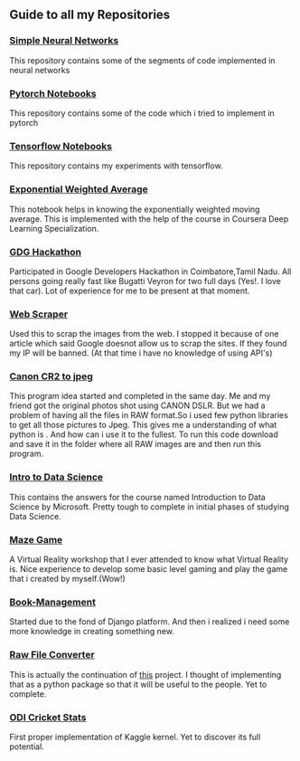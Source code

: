 ## Guide to all my Repositories

### [Simple Neural Networks](https://github.com/mahendran-narayanan/Daily-Nlog)
This repository contains some of the segments of code implemented in neural networks

### [Pytorch Notebooks](https://github.com/mahendran-narayanan/Pytorch)
This repository contains some of the code which i tried to implement in pytorch

### [Tensorflow Notebooks](https://github.com/mahendran-narayanan/tensorflow)
This repository contains my experiments with tensorflow.

### [Exponential Weighted Average](https://github.com/mahendran-narayanan/Exponentially-weighted-average)
This notebook helps in knowing the exponentially weighted moving average. This is implemented with the help of the course in Coursera Deep Learning Specialization.

### [GDG Hackathon](https://github.com/mahendran-narayanan/gdgcbe_21_Spartans_KCT)
Participated in Google Developers Hackathon in Coimbatore,Tamil Nadu. All persons going really fast like Bugatti Veyron for two full days (Yes!. I love that car). Lot of experience for me to be present at that moment.

### [Web Scraper](https://github.com/mahendran-narayanan/Webscraper)
Used this to scrap the images from the web. I stopped it because of one article which said Google doesnot allow us to scrap the sites. If they found my IP will be banned. (At that time i have no knowledge of using API's)

### [Canon CR2 to jpeg](https://github.com/mahendran-narayanan/Canon-CR2-to-jpeg)
This program idea started and completed in the same day. Me and my friend got the original photos shot using CANON DSLR. But we had a problem of having all the files in RAW format.So i used few python libraries to get all those pictures to Jpeg. This gives me a understanding of what python is . And how can i use it to the fullest.
To run this code download and save it in the folder where all RAW images are and then run this program. 

### [Intro to Data Science](https://github.com/mahendran-narayanan/Intro-to-Data-Science)
This contains the answers for the course named Introduction to Data Science by Microsoft. Pretty tough to complete in initial phases of studying Data Science.


### [Maze Game](https://github.com/mahendran-narayanan/MazeGame)
A Virtual Reality workshop that I ever attended to know what Virtual Reality is. Nice experience to develop some basic level gaming and play the game that i created by myself.(Wow!)


### [Book-Management](https://github.com/mahendran-narayanan/Book-Management)
Started due to the fond of Django platform. And then i realized i need some more knowledge in creating something new.


### [Raw File Converter](https://github.com/mahendran-narayanan/rawfileconverter)
This is actually the continuation of [this](https://github.com/mahendran-narayanan/Canon-CR2-to-jpeg) project. I thought of implementing that as a python package so that it will be useful to the people. Yet to complete.

### [ODI Cricket Stats](https://github.com/mahendran-narayanan/ODI-Cricket-Statistics-1971-2017)
First proper implementation of Kaggle kernel. Yet to discover its full potential.


